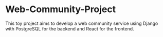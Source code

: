 # Web-Community-Project
This toy project aims to develop a web community service using Django with PostgreSQL for the backend and React for the frontend.
